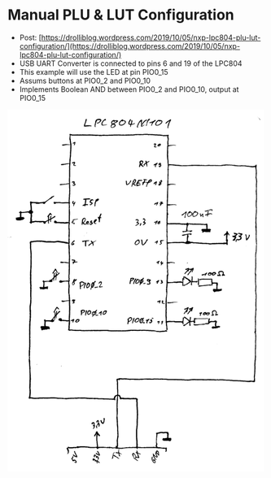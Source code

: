 # Manual PLU & LUT Configuration

 * Post: [https://drolliblog.wordpress.com/2019/10/05/nxp-lpc804-plu-lut-configuration/](https://drolliblog.wordpress.com/2019/10/05/nxp-lpc804-plu-lut-configuration/)
 * USB UART Converter is connected to pins 6 and 19 of the LPC804
 * This example will use the LED at pin PIO0_15
 * Assums buttons at PIO0_2 and PIO0_10
 * Implements Boolean AND between PIO0_2 and PIO0_10, output at PIO0_15

![lpc804_blink_schematic.png](../blink/lpc804_blink_schematic.png)
